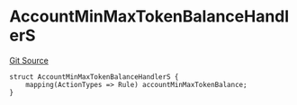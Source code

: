 # AccountMinMaxTokenBalanceHandlerS
[Git Source](https://github.com/thrackle-io/tron/blob/4b8e6b6f1f58764b58a041110acc182dd905d211/src/client/token/handler/diamond/RuleStorage.sol)


```solidity
struct AccountMinMaxTokenBalanceHandlerS {
    mapping(ActionTypes => Rule) accountMinMaxTokenBalance;
}
```

